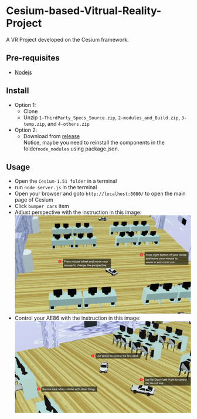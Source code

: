 Cesium-based-Vitrual-Reality-Project
========
A VR Project developed on the Cesium framework.

Pre-requisites
----
* [Nodejs](https://nodejs.org/en/)

Install
----
* Option 1: 
  * Clone
  * Unzip `1-ThirdParty_Specs_Source.zip`, `2-modules_and_Build.zip`, `3-temp.zip`, and `4-others.zip`
* Option 2:
  * Download from [release](https://github.com/YW-Ma/Cesium-based-Vitrual-Reality-Project/releases)\
Notice, maybe you need to reinstall the components in the folder`node_modules` using package.json.

Usage
----
* Open the `Cesium-1.51 folder` in a terminal
* run `node server.js` in the terminal
* Open your browser and goto `http://localhost:8080/` to open the main page of Cesium
* Click `bumper cars` item
* Adjust perspective with the instruction in this image:
![](https://github.com/YW-Ma/Cesium-based-Vitrual-Reality-Project/blob/master/images/HELP2.jpg)
* Control your AE86 with the instruction in this image:
![](https://github.com/YW-Ma/Cesium-based-Vitrual-Reality-Project/blob/master/images/HELP1.jpg)

